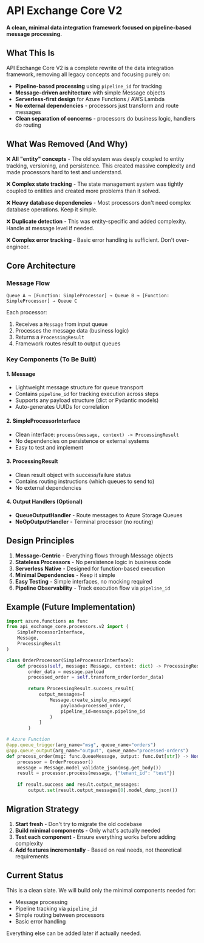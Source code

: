 # API Exchange Core V2

**A clean, minimal data integration framework focused on pipeline-based message processing.**

## What This Is

API Exchange Core V2 is a complete rewrite of the data integration framework, removing all legacy concepts and focusing purely on:

- **Pipeline-based processing** using `pipeline_id` for tracking
- **Message-driven architecture** with simple Message objects  
- **Serverless-first design** for Azure Functions / AWS Lambda
- **No external dependencies** - processors just transform and route messages
- **Clean separation of concerns** - processors do business logic, handlers do routing

## What Was Removed (And Why)

❌ **All "entity" concepts** - The old system was deeply coupled to entity tracking, versioning, and persistence. This created massive complexity and made processors hard to test and understand.

❌ **Complex state tracking** - The state management system was tightly coupled to entities and created more problems than it solved.

❌ **Heavy database dependencies** - Most processors don't need complex database operations. Keep it simple.

❌ **Duplicate detection** - This was entity-specific and added complexity. Handle at message level if needed.

❌ **Complex error tracking** - Basic error handling is sufficient. Don't over-engineer.

## Core Architecture

### Message Flow
```
Queue A → [Function: SimpleProcessor] → Queue B → [Function: SimpleProcessor] → Queue C
```

Each processor:
1. Receives a `Message` from input queue
2. Processes the message data (business logic)
3. Returns a `ProcessingResult`
4. Framework routes result to output queues

### Key Components (To Be Built)

#### 1. **Message**
- Lightweight message structure for queue transport
- Contains `pipeline_id` for tracking execution across steps
- Supports any payload structure (dict or Pydantic models)
- Auto-generates UUIDs for correlation

#### 2. **SimpleProcessorInterface**
- Clean interface: `process(message, context) -> ProcessingResult`
- No dependencies on persistence or external systems
- Easy to test and implement

#### 3. **ProcessingResult**
- Clean result object with success/failure status
- Contains routing instructions (which queues to send to)
- No external dependencies

#### 4. **Output Handlers** (Optional)
- **QueueOutputHandler** - Route messages to Azure Storage Queues
- **NoOpOutputHandler** - Terminal processor (no routing)

## Design Principles

1. **Message-Centric** - Everything flows through Message objects
2. **Stateless Processors** - No persistence logic in business code
3. **Serverless Native** - Designed for function-based execution  
4. **Minimal Dependencies** - Keep it simple
5. **Easy Testing** - Simple interfaces, no mocking required
6. **Pipeline Observability** - Track execution flow via `pipeline_id`

## Example (Future Implementation)

```python
import azure.functions as func
from api_exchange_core.processors.v2 import (
    SimpleProcessorInterface,
    Message,
    ProcessingResult
)

class OrderProcessor(SimpleProcessorInterface):
    def process(self, message: Message, context: dict) -> ProcessingResult:
        order_data = message.payload
        processed_order = self.transform_order(order_data)
        
        return ProcessingResult.success_result(
            output_messages=[
                Message.create_simple_message(
                    payload=processed_order,
                    pipeline_id=message.pipeline_id
                )
            ]
        )

# Azure Function
@app.queue_trigger(arg_name="msg", queue_name="orders")
@app.queue_output(arg_name="output", queue_name="processed-orders")  
def process_order(msg: func.QueueMessage, output: func.Out[str]) -> None:
    processor = OrderProcessor()
    message = Message.model_validate_json(msg.get_body())
    result = processor.process(message, {"tenant_id": "test"})
    
    if result.success and result.output_messages:
        output.set(result.output_messages[0].model_dump_json())
```

## Migration Strategy

1. **Start fresh** - Don't try to migrate the old codebase
2. **Build minimal components** - Only what's actually needed  
3. **Test each component** - Ensure everything works before adding complexity
4. **Add features incrementally** - Based on real needs, not theoretical requirements

## Current Status

This is a clean slate. We will build only the minimal components needed for:
- Message processing
- Pipeline tracking via `pipeline_id`
- Simple routing between processors
- Basic error handling

Everything else can be added later if actually needed.